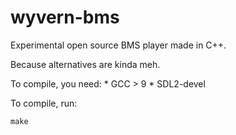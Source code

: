 # wyvern-bms
Experimental open source BMS player made in C++.

Because alternatives are kinda meh.

To compile, you need:
    * GCC > 9
    * SDL2-devel
   
To compile, run: 

`make`
